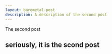 ```yaml
---
layout: baremetal-post
description: A description of the second post
---
```


The second post

## seriously, it is the scond post
